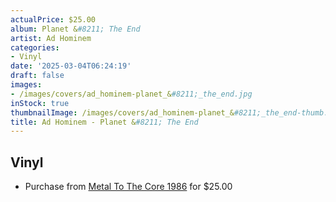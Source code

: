 ```yaml
---
actualPrice: $25.00
album: Planet &#8211; The End
artist: Ad Hominem
categories:
- Vinyl
date: '2025-03-04T06:24:19'
draft: false
images:
- /images/covers/ad_hominem-planet_&#8211;_the_end.jpg
inStock: true
thumbnailImage: /images/covers/ad_hominem-planet_&#8211;_the_end-thumb.jpg
title: Ad Hominem - Planet &#8211; The End
---
```


## Vinyl
* Purchase from [Metal To The Core 1986](https://metaltothecore1986.com/shop/ad-hominem-planet-the-end-12-lp-white/) for $25.00
